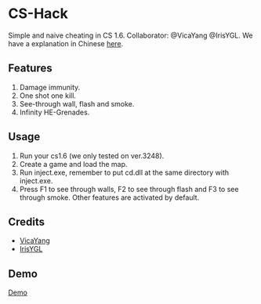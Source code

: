 # CS-Hack
Simple and naive cheating in CS 1.6. Collaborator: @VicaYang @IrisYGL. We have a explanation in Chinese [here](https://blog.vicayang.cc/Project-CS1-6-hack/).

## Features
1. Damage immunity.
2. One shot one kill.
3. See-through wall, flash and smoke.
4. Infinity HE-Grenades.

## Usage
1. Run your cs1.6 (we only tested on ver.3248).
2. Create a game and load the map.
3. Run inject.exe, remember to put cd.dll at the same directory with inject.exe.
4. Press F1 to see through walls, F2 to see through flash and F3 to see through smoke. Other features are activated by default.

## Credits
* [VicaYang](https://github.com/VicaYang)
* [IrisYGL](https://github.com/IrisYGL)

## Demo
[Demo](https://youtu.be/OXbHltHgf-U)
